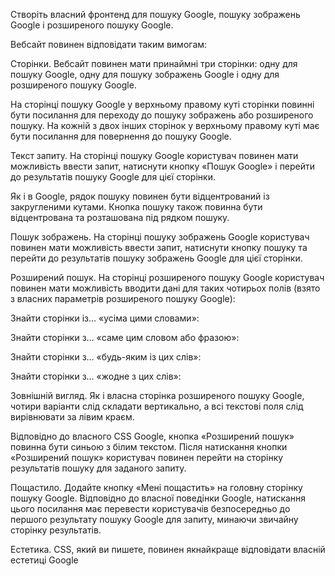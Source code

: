 Створіть власний фронтенд для пошуку Google, пошуку зображень Google і розширеного пошуку Google.

Вебсайт повинен відповідати таким вимогам:

Сторінки. Вебсайт повинен мати принаймні три сторінки: одну для пошуку Google, одну для пошуку зображень Google і одну для розширеного пошуку Google.

На сторінці пошуку Google у верхньому правому куті сторінки повинні бути посилання для переходу до пошуку зображень або розширеного пошуку. На кожній з двох інших сторінок у верхньому правому куті має бути посилання для повернення до пошуку Google.

Текст запиту. На сторінці пошуку Google користувач повинен мати можливість ввести запит, натиснути кнопку «Пошук Google» і перейти до результатів пошуку Google для цієї сторінки.

Як і в Google, рядок пошуку повинен бути відцентрований із закругленими кутами. Кнопка пошуку також повинна бути відцентрована та розташована під рядком пошуку.

Пошук зображень. На сторінці пошуку зображень Google користувач повинен мати можливість ввести запит, натиснути кнопку пошуку та перейти до результатів пошуку зображень Google для цієї сторінки.

Розширений пошук. На сторінці розширеного пошуку Google користувач повинен мати можливість вводити дані для таких чотирьох полів (взято з власних параметрів розширеного пошуку Google):

Знайти сторінки із… «усіма цими словами»:

Знайти сторінки з… «саме цим словом або фразою»:

Знайти сторінки з… «будь-яким із цих слів»:

Знайти сторінки з… «жодне з цих слів»:

Зовнішній вигляд. Як і власна сторінка розширеного пошуку Google, чотири варіанти слід складати вертикально, а всі текстові поля слід вирівнювати за лівим краєм.

Відповідно до власного CSS Google, кнопка «Розширений пошук» повинна бути синьою з білим текстом. Після натискання кнопки «Розширений пошук» користувач повинен перейти на сторінку результатів пошуку для заданого запиту.

Пощастило. Додайте кнопку «Мені пощастить» на головну сторінку пошуку Google. Відповідно до власної поведінки Google, натискання цього посилання має перевести користувачів безпосередньо до першого результату пошуку Google для запиту, минаючи звичайну сторінку результатів.

Естетика. CSS, який ви пишете, повинен якнайкраще відповідати власній естетиці Google
